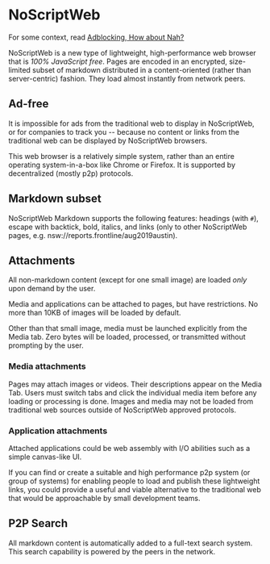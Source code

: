 # NoScriptWeb

For some context, read  [Adblocking, How about Nah?](https://www.eff.org/deeplinks/2019/07/adblocking-how-about-nah)

NoScriptWeb is a new type of lightweight, high-performance web browser that is *100% JavaScript free*. Pages are encoded in an encrypted, size-limited subset of markdown distributed in a content-oriented (rather than server-centric) fashion. They load almost instantly from network peers.

## Ad-free

It is impossible for ads from the traditional web to display in NoScriptWeb, or for companies to track you -- because no content or links from the traditional web can be displayed by NoScriptWeb browsers.

This web browser is a relatively simple system, rather than an entire operating system-in-a-box like Chrome or Firefox. It is supported by decentralized (mostly p2p) protocols.
 
 ## Markdown subset
 
NoScriptWeb Markdown supports the following features: headings (with `#`), escape with backtick, bold, italics, and links (only to other NoScriptWeb pages, e.g. nsw://reports.frontline/aug2019austin).
 
 ## Attachments
 
All non-markdown content (except for one small image) are loaded *only* upon demand by the user.
 
Media and applications can be attached to pages, but have restrictions.  No more than 10KB of images will be loaded by default.

Other than that small image, media must be launched explicitly from the Media tab.  Zero bytes will be loaded, processed, or transmitted without prompting by the user.

### Media attachments

Pages may attach images or videos.  Their descriptions appear on the Media Tab.  Users must switch tabs and click the individual media item before any loading or processing is done.  Images and media may not be loaded from traditional web sources outside of NoScriptWeb approved protocols.

### Application attachments


Attached applications could be web assembly with I/O abilities such as a simple canvas-like UI.

If you can find or create a suitable and high performance p2p system (or group of systems) for enabling people to load and publish these lightweight links, you could provide a useful and viable alternative to the traditional web that would be approachable by small development teams.

## P2P Search

All markdown content is automatically added to a full-text search system.  This search capability is powered by the peers in the network.
